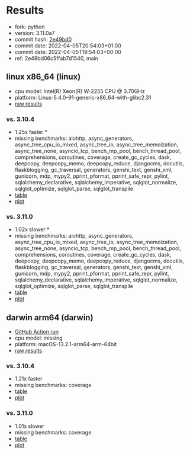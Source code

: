 # Results

- fork: python
- version: 3.11.0a7
- commit hash: [2e49bd0](https://github.com/python/cpython/commit/2e49bd0)
- commit date: 2022-04-05T20:54:03+01:00
- commit date: 2022-04-05T19:54:03+00:00
- ref: 2e49bd06c5ffab7d1540, main

## linux x86_64 (linux)

- cpu model: Intel(R) Xeon(R) W-2255 CPU @ 3.70GHz
- platform: Linux-5.4.0-91-generic-x86_64-with-glibc2.31
- [raw results](bm-20220405-linux-x86_64-python-main-3.11.0a7-2e49bd0.json)

### vs. 3.10.4

- 1.25x faster \*
- missing benchmarks: aiohttp, async_generators, async_tree_cpu_io_mixed, async_tree_io, async_tree_memoization, async_tree_none, asyncio_tcp, bench_mp_pool, bench_thread_pool, comprehensions, coroutines, coverage, create_gc_cycles, dask, deepcopy, deepcopy_memo, deepcopy_reduce, djangocms, docutils, flaskblogging, gc_traversal, generators, genshi_text, genshi_xml, gunicorn, mdp, mypy2, pprint_pformat, pprint_safe_repr, pylint, sqlalchemy_declarative, sqlalchemy_imperative, sqlglot_normalize, sqlglot_optimize, sqlglot_parse, sqlglot_transpile
- [table](bm-20220405-linux-x86_64-python-main-3.11.0a7-2e49bd0-vs-3.10.4.md)
- [plot](bm-20220405-linux-x86_64-python-main-3.11.0a7-2e49bd0-vs-3.10.4.png)

### vs. 3.11.0

- 1.02x slower \*
- missing benchmarks: aiohttp, async_generators, async_tree_cpu_io_mixed, async_tree_io, async_tree_memoization, async_tree_none, asyncio_tcp, bench_mp_pool, bench_thread_pool, comprehensions, coroutines, coverage, create_gc_cycles, dask, deepcopy, deepcopy_memo, deepcopy_reduce, djangocms, docutils, flaskblogging, gc_traversal, generators, genshi_text, genshi_xml, gunicorn, mdp, mypy2, pprint_pformat, pprint_safe_repr, pylint, sqlalchemy_declarative, sqlalchemy_imperative, sqlglot_normalize, sqlglot_optimize, sqlglot_parse, sqlglot_transpile
- [table](bm-20220405-linux-x86_64-python-main-3.11.0a7-2e49bd0-vs-3.11.0.md)
- [plot](bm-20220405-linux-x86_64-python-main-3.11.0a7-2e49bd0-vs-3.11.0.png)

## darwin arm64 (darwin)

- [GitHub Action run](https://github.com/faster-cpython/benchmarking/actions/runs/4494503549)
- cpu model: missing
- platform: macOS-13.2.1-arm64-arm-64bit
- [raw results](bm-20220405-darwin-arm64-python-2e49bd06c5ffab7d1540-3.11.0a7-2e49bd0.json)

### vs. 3.10.4

- 1.21x faster
- missing benchmarks: coverage
- [table](bm-20220405-darwin-arm64-python-2e49bd06c5ffab7d1540-3.11.0a7-2e49bd0-vs-3.10.4.md)
- [plot](bm-20220405-darwin-arm64-python-2e49bd06c5ffab7d1540-3.11.0a7-2e49bd0-vs-3.10.4.png)

### vs. 3.11.0

- 1.01x slower
- missing benchmarks: coverage
- [table](bm-20220405-darwin-arm64-python-2e49bd06c5ffab7d1540-3.11.0a7-2e49bd0-vs-3.11.0.md)
- [plot](bm-20220405-darwin-arm64-python-2e49bd06c5ffab7d1540-3.11.0a7-2e49bd0-vs-3.11.0.png)


